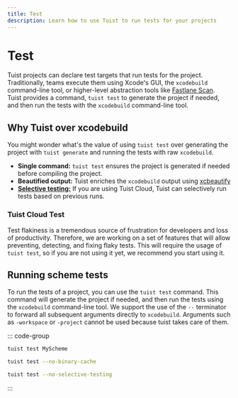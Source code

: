 ```yaml
---
title: Test
description: Learn how to use Tuist to run tests for your projects
---
```


# Test

Tuist projects can declare test targets that run tests for the project. Traditionally, teams execute them using Xcode's GUI, the `xcodebuild` command-line tool, or higher-level abstraction tools like [Fastlane Scan](https://docs.fastlane.tools/actions/scan/). Tuist provides a command, `tuist test` to generate the project if needed, and then run the tests with the `xcodebuild` command-line tool.

## Why Tuist over xcodebuild

You might wonder what's the value of using `tuist test` over generating the project with `tuist generate` and running the tests with raw `xcodebuild`. 

- **Single command:** `tuist test` ensures the project is generated if needed before compiling the project.
- **Beautified output:** Tuist enriches the `xcodebuild` output using [xcbeautify](https://github.com/cpisciotta/xcbeautify)
- [**Selective testing:**](/cloud/selective-testing) If you are using Tuist Cloud, Tuist can selectively run tests based on previous runs.

### Tuist Cloud Test <Badge type="warning" text="coming" />

Test flakiness is a tremendous source of frustration for developers and loss of productivity. Therefore, we are working on a set of features that will allow preventing, detecting, and fixing flaky tests. This will require the usage of `tuist test`, so if you are not using it yet, we recommend you start using it.

## Running scheme tests

To run the tests of a project, you can use the `tuist test` command. This command will generate the project if needed, and then run the tests using the `xcodebuild` command-line tool. We support the use of the `--` terminator to forward all subsequent arguments directly to `xcodebuild`. Arguments such as `-workspace` or `-project` cannot be used because tuist takes care of them.

::: code-group
```bash [Running scheme tests]
tuist test MyScheme
```
```bash [Running all tests without binary cache]
tuist test --no-binary-cache
```

```bash [Running all tests without selective testing]
tuist test --no-selective-testing
```
:::
